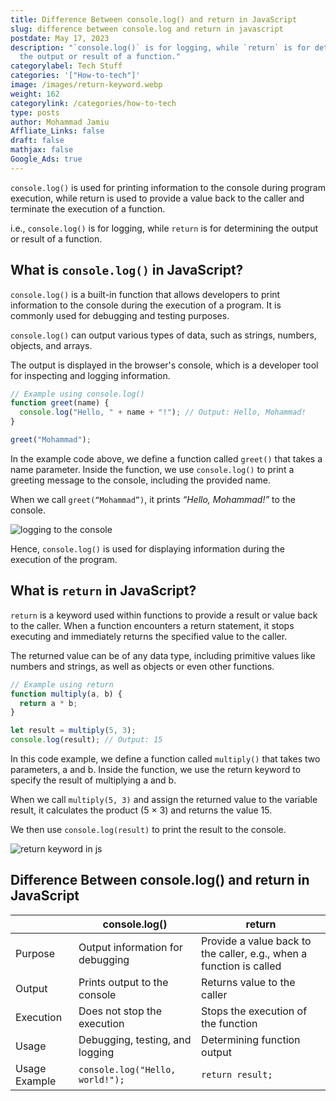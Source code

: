 ```yaml
---
title: Difference Between console.log() and return in JavaScript
slug: difference between console.log and return in javascript
postdate: May 17, 2023
description: "`console.log()` is for logging, while `return` is for determining
  the output or result of a function."
categorylabel: Tech Stuff
categories: '["How-to-tech"]'
image: /images/return-keyword.webp
weight: 162
categorylink: /categories/how-to-tech
type: posts
author: Mohammad Jamiu
Affliate_Links: false
draft: false
mathjax: false
Google_Ads: true
---
```

`console.log()` is used for printing information to the console during program execution, while return is used to provide a value back to the caller and terminate the execution of a function. 

i.e., `console.log()` is for logging, while `return` is for determining the output or result of a function.

## What is `console.log()` in JavaScript?

`console.log()` is a built-in function that allows developers to print information to the console during the execution of a program. It is commonly used for debugging and testing purposes. 

`console.log()` can output various types of data, such as strings, numbers, objects, and arrays. 

The output is displayed in the browser's console, which is a developer tool for inspecting and logging information.

```javascript
// Example using console.log()
function greet(name) {
  console.log("Hello, " + name + "!"); // Output: Hello, Mohammad!
}

greet("Mohammad");
```

In the example code above, we define a function called `greet()` that takes a name parameter. Inside the function, we use `console.log()` to print a greeting message to the console, including the provided name. 

When we call `greet(“Mohammad”)`, it prints *“Hello, Mohammad!”* to the console.

![logging to the console](/images/log-mohammad-to-console.webp "logging to the console")

Hence, `console.log()` is used for displaying information during the execution of the program.

## What is `return` in JavaScript?

`return` is a keyword used within functions to provide a result or value back to the caller. When a function encounters a return statement, it stops executing and immediately returns the specified value to the caller. 

The returned value can be of any data type, including primitive values like numbers and strings, as well as objects or even other functions.

```javascript
// Example using return
function multiply(a, b) {
  return a * b;
}

let result = multiply(5, 3);
console.log(result); // Output: 15
```

In this code example, we define a function called `multiply()` that takes two parameters, a and b. Inside the function, we use the return keyword to specify the result of multiplying a and b. 

When we call `multiply(5, 3)` and assign the returned value to the variable result, it calculates the product (5 × 3) and returns the value 15. 

We then use `console.log(result)` to print the result to the console.

![return keyword in js](/images/return-keyword.webp "return keyword in js")

## **Difference Between console.log() and return in JavaScript**

|               | console.log()                    | return                                                              |
| ------------- | -------------------------------- | ------------------------------------------------------------------- |
| Purpose       | Output information for debugging | Provide a value back to the caller, e.g., when a function is called |
| Output        | Prints output to the console     | Returns value to the caller                                         |
| Execution     | Does not stop the execution      | Stops the execution of the function                                 |
| Usage         | Debugging, testing, and logging  | Determining function output                                         |
| Usage Example | `console.log("Hello, world!");`  | `return result;`                                                    |